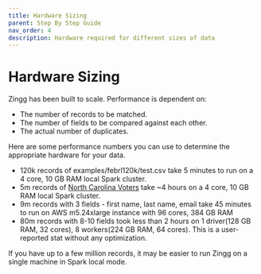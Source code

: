 ```yaml
---
title: Hardware Sizing
parent: Step By Step Guide
nav_order: 4
description: Hardware required for different sizes of data
---
```


# Hardware Sizing

Zingg has been built to scale. Performance is dependent on:

* The number of records to be matched.
* The number of fields to be compared against each other.
* The actual number of duplicates.

Here are some performance numbers you can use to determine the appropriate hardware for your data.

* 120k records of examples/febrl120k/test.csv take 5 minutes to run on a 4 core, 10 GB RAM local Spark cluster.
* 5m records of [North Carolina Voters](https://github.com/zinggAI/zingg/tree/main/examples/ncVoters5M) take \~4 hours on a 4 core, 10 GB RAM local Spark cluster.
* 9m records with 3 fields - first name, last name, email take 45 minutes to run on AWS m5.24xlarge instance with 96 cores, 384 GB RAM
* 80m records with 8-10 fields took less than 2 hours on 1 driver(128 GB RAM, 32 cores), 8 workers(224 GB RAM, 64 cores). This is a user-reported stat without any optimization. 

If you have up to a few million records, it may be easier to run Zingg on a single machine in Spark local mode.
